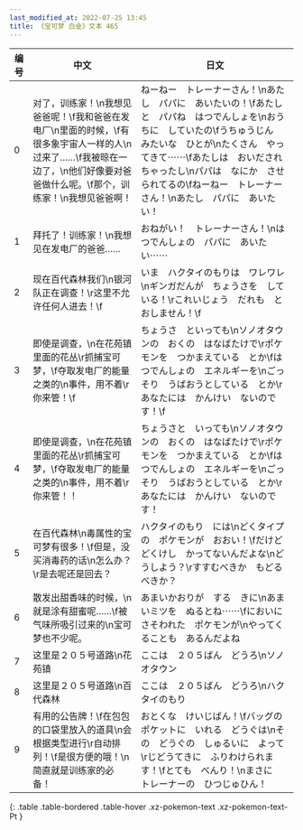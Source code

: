 ```yaml
---
last_modified_at: 2022-07-25 13:45
title: 《宝可梦 白金》文本 465
---
```

| 编号 | 中文 | 日文 |
| ---- | ---- | ---- |
| 0 | 对了，训练家！\n我想见爸爸呢！\f我和爸爸在发电厂\n里面的时候，\f有很多象宇宙人一样的人\n过来了……\f我被晾在一边了，\n他们好像要对爸爸做什么呢。\f那个，训练家！\n我想见爸爸啊！ | ねーねー　トレーナーさん！\nあたし　パパに　あいたいの！\fあたしと　パパね　はつでんしょを\nおうちに　していたの\fうちゅうじん　みたいな　ひとが\nたくさん　やってきて⋯⋯\fあたしは　おいだされちゃったし\nパパは　なにか　させられてるの\fねーねー　トレーナーさん！\nあたし　パパに　あいたい！ |
| 1 | 拜托了！训练家！\n我想见在发电厂的爸爸…… | おねがい！　トレーナーさん！\nはつでんしょの　パパに　あいたい⋯⋯ |
| 2 | 现在百代森林我们\n银河队正在调查！\r这里不允许任何人进去！\f | いま　ハクタイのもりは　ワレワレ\nギンガだんが　ちょうさを　している！\rこれいじょう　だれも　とおしません！\f |
| 3 | 即使是调查，\n在花苑镇里面的花丛\r抓捕宝可梦，\f夺取发电厂的能量之类的\n事件，用不着\r你来管！\f | ちょうさ　といっても\nソノオタウンの　おくの　はなばたけで\rポケモンを　つかまえている　とか\fはつでんしょの　エネルギーを\nごっそり　うばおうとしている　とか\rあなたには　かんけい　ないのです！\f |
| 4 | 即使是调查，\n在花苑镇里面的花丛\r抓捕宝可梦，\f夺取发电厂的能量之类的\n事件，用不着\r你来管！！ | ちょうさと　いっても\nソノオタウンの　おくの　はなばたけで\rポケモンを　つかまえている　とか\fはつでんしょの　エネルギーを\nごっそり　うばおうとしている　とか\rあなたには　かんけい　ないのです！ |
| 5 | 在百代森林\n毒属性的宝可梦有很多！\f但是，没买消毒药的话\n怎么办？\r是去呢还是回去？ | ハクタイのもり　には\nどくタイプの　ポケモンが　おおい！\fだけど　どくけし　かってないんだよな\nどうしよう？\rすすむべきか　もどるべきか？ |
| 6 | 散发出甜香味的时候，\n就是涂有甜蜜呢……\f被气味所吸引过来的\n宝可梦也不少呢。 | あまいかおりが　する　きに\nあまいミツを　ぬるとね⋯⋯\fにおいに　さそわれた　ポケモンが\nやってくることも　あるんだよね |
| 7 | 这里是２０５号道路\n花苑镇 | ここは　２０５ばん　どうろ\nソノオタウン |
| 8 | 这里是２０５号道路\n百代森林 | ここは　２０５ばん　どうろ\nハクタイのもり |
| 9 | 有用的公告牌！\f在包包的口袋里放入的道具\n会根据类型进行\r自动排列！\f是很方便的哦！\n简直就是训练家的必备！ | おとくな　けいじばん！\fバッグの　ポケットに　いれる　どうぐは\nその　どうぐの　しゅるいに　よって\rじどうてきに　ふりわけられます！\fとても　べんり！\nまさに　トレーナーの　ひつじゅひん！ |
{: .table .table-bordered .table-hover .xz-pokemon-text .xz-pokemon-text-Pt }